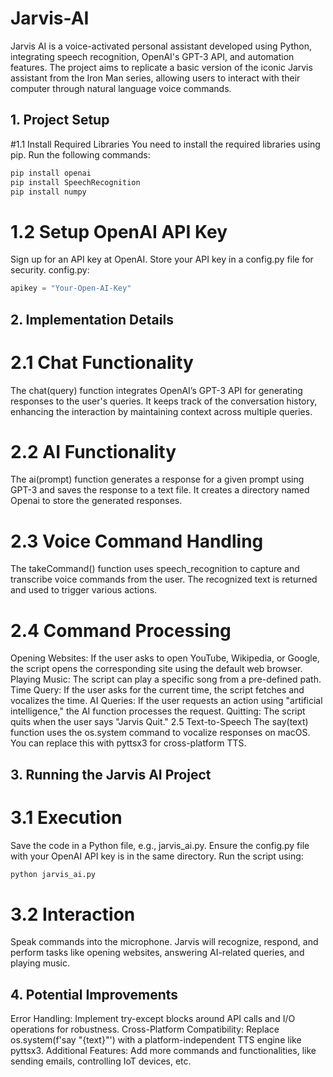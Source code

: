 # Jarvis-AI
Jarvis AI is a voice-activated personal assistant developed using Python, integrating speech recognition, OpenAI's GPT-3 API, and automation features. The project aims to replicate a basic version of the iconic Jarvis assistant from the Iron Man series, allowing users to interact with their computer through natural language voice commands.

## 1. Project Setup
#1.1 Install Required Libraries
You need to install the required libraries using pip. Run the following commands:

```bash
pip install openai
pip install SpeechRecognition
pip install numpy
```
# 1.2 Setup OpenAI API Key
Sign up for an API key at OpenAI.
Store your API key in a config.py file for security.
config.py:

```python
apikey = "Your-Open-AI-Key"
```


## 2. Implementation Details
# 2.1 Chat Functionality
The chat(query) function integrates OpenAI’s GPT-3 API for generating responses to the user's queries. It keeps track of the conversation history, enhancing the interaction by maintaining context across multiple queries.

# 2.2 AI Functionality
The ai(prompt) function generates a response for a given prompt using GPT-3 and saves the response to a text file. It creates a directory named Openai to store the generated responses.

# 2.3 Voice Command Handling
The takeCommand() function uses speech_recognition to capture and transcribe voice commands from the user. The recognized text is returned and used to trigger various actions.

# 2.4 Command Processing
Opening Websites: If the user asks to open YouTube, Wikipedia, or Google, the script opens the corresponding site using the default web browser.
Playing Music: The script can play a specific song from a pre-defined path.
Time Query: If the user asks for the current time, the script fetches and vocalizes the time.
AI Queries: If the user requests an action using "artificial intelligence," the AI function processes the request.
Quitting: The script quits when the user says "Jarvis Quit."
2.5 Text-to-Speech
The say(text) function uses the os.system command to vocalize responses on macOS. You can replace this with pyttsx3 for cross-platform TTS.

## 3. Running the Jarvis AI Project
# 3.1 Execution
Save the code in a Python file, e.g., jarvis_ai.py.
Ensure the config.py file with your OpenAI API key is in the same directory.
Run the script using:
```bash
python jarvis_ai.py
```
# 3.2 Interaction
Speak commands into the microphone.
Jarvis will recognize, respond, and perform tasks like opening websites, answering AI-related queries, and playing music.

## 4. Potential Improvements
Error Handling: Implement try-except blocks around API calls and I/O operations for robustness.
Cross-Platform Compatibility: Replace os.system(f'say "{text}"') with a platform-independent TTS engine like pyttsx3.
Additional Features: Add more commands and functionalities, like sending emails, controlling IoT devices, etc.
